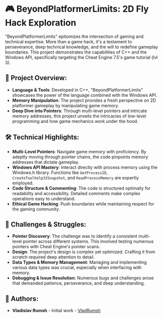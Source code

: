 # 🎮 BeyondPlatformerLimits: 2D Fly Hack Exploration

"BeyondPlatformerLimits" epitomizes the intersection of gaming and technical expertise. More than a game hack, it's a testament to perseverance, deep technical knowledge, and the will to redefine gameplay boundaries. This project demonstrates the capabilities of C++ and the Windows API, specifically targeting the Cheat Engine 7.5's game tutorial (lvl 3).

## 🚀 Project Overview:

- **Language & Tools**: Developed in C++, "BeyondPlatformerLimits" showcases the power of the language combined with the Windows API. 
- **Memory Manipulation**: The project provides a fresh perspective on 2D platformer gameplay by manipulating game memory.
- **Deep Dive into Pointers**: Through multi-level pointers and intricate memory addresses, this project unveils the intricacies of low-level programming and how game mechanics work under the hood.

## 🛠️ Technical Highlights:

- **Multi-Level Pointers**: Navigate game memory with proficiency. By adeptly moving through pointer chains, the code pinpoints memory addresses that dictate gameplay.
- **Windows API Mastery**: Interact directly with process memory using the Windows.h library. Functions like `GetProcessID`, `CreateToolhelp32Snapshot`, and `ReadProcessMemory` are expertly employed.
- **Code Structure & Commenting**: The code is structured optimally for readability and accessibility. Detailed comments make complex operations easy to understand.
- **Ethical Game Hacking**: Push boundaries while maintaining respect for the gaming community.

## 🤔 Challenges & Struggles:

- **Pointer Discovery**: The challenge was to identify a consistent multi-level pointer across different systems. This involved testing numerous pointers with Cheat Engine's pointer scans.
- **Design**: The project's design is complex yet optimized. Crafting it from scratch required deep attention to detail.
- **Data Types & Memory Management**: Managing and implementing various data types was crucial, especially when interfacing with memory.
- **Debugging & Issue Resolution**: Numerous bugs and challenges arose that demanded patience, perseverance, and deep understanding.

## 📝 Authors:

- **Vladislav Rumsh** - Initial work - [VladRumsh](https://github.com/VladRumsh)
